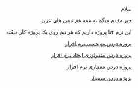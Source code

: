 
<p  align="right">سلام</p>
<p  align="right"><a></a>خیر مقدم میگم به همه هم تیمی های عزیز</p>
<p  align="right">این ترم ۴تا پروژه داریم که هر تیم روی یک پروژه کار میکنه</p>
<p  align="right"><a href="https://github.com/saharzeinivand/TERM_3991/tree/main/AdvancedSoftwareEngineering">پروژه درس مهندسی نرم افزار</a></p>
<p  align="right"><a href="https://github.com/saharzeinivand/TERM_3991/tree/main/SEMINAR">پروژه درس متدولوژی ایحاد نرم افزار</a></p>
<p  align="right"><a href="https://github.com/saharzeinivand/TERM_3991/tree/main/SoftwareArchitecture">پروژه درس معماری نرم افزار</a></p>
<p  align="right"><a href="https://github.com/saharzeinivand/TERM_3991/tree/main/SEMINAR">پروژه درس سمینار</a></p>
